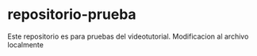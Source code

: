 # repositorio-prueba
Este repositorio es para pruebas del videotutorial.
Modificacion al archivo localmente
